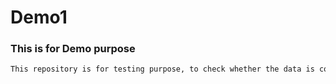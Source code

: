 # Demo1


### This is for Demo purpose
```html
This repository is for testing purpose, to check whether the data is comming to git or not
```

